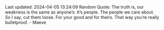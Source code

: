 Last updated: 2024-04-05 13:24:09
Random Quote: The truth is, our weakness is the same as anyone’s. It’s people. The people we care about. So I say, cut them loose. For your good and for theirs. That way you’re really bulletproof. - Maeve